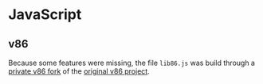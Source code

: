 # JavaScript

## v86

Because some features were missing, the file `lib86.js` was build through a [private v86 fork](https://github.com/Th3R3alDuk3/v86) of the [original v86 project](https://github.com/copy/v86).   